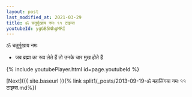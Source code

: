 ```yaml
---
layout: post
last_modified_at: 2021-03-29
title: ॐ चतुर्मुखाय नमः ११ टाइम्स
youtubeId: ygGB5NhgMRI
---
```

 
 
 ॐ चतुर्मुखाय नमः  
 
 -  जब ब्रह्मा का रूप लेते हैं तो उनके चार मुख होते हैं 
 
  
 
  
 
 
 
 
 
 


{% include youtubePlayer.html id=page.youtubeId %}
 
[Next]({{ site.baseurl }}{% link  split1/_posts/2013-09-19-ॐ महालिंगया नमः ११ टाइम्स.md%})
 
